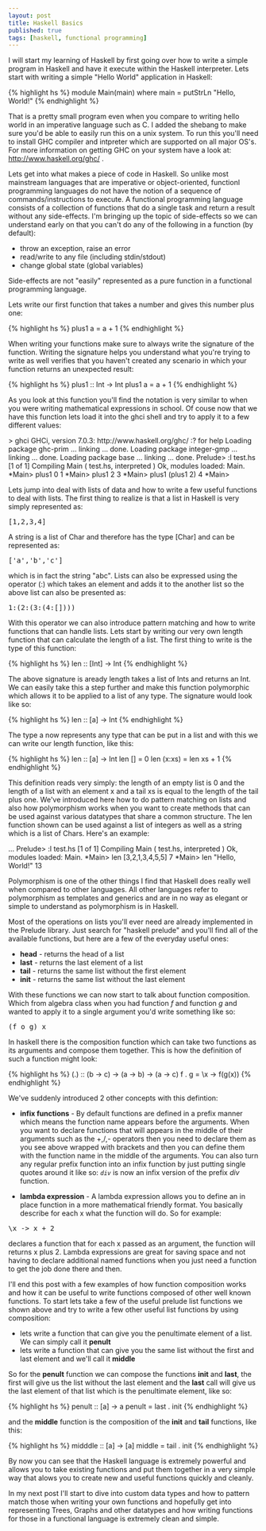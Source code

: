 ```yaml
---
layout: post
title: Haskell Basics
published: true
tags: [haskell, functional programming]
---
```


I will start my learning of Haskell by first going over how to write a simple
program in Haskell and have it execute within the Haskell interpreter. Lets
start with writing a simple "Hello World" application in Haskell:

{% highlight hs %}
module Main(main) where
main = putStrLn "Hello, World!"
{% endhighlight %}

That is a pretty small program even when you compare to writing hello world in
an imperative language such as C. I added the shebang to make sure you'd be
able to easily run this on a unix system. To run this you'll need to install
GHC compiler and intpreter which are supported on all major OS's. For more
information on getting GHC on your system have a look at:
http://www.haskell.org/ghc/ .

Lets get into what makes a piece of code in Haskell. So unlike most mainstream
languages that are imperative or object-oriented, functionl programming
languages do not have the notion of a sequence of commands/instructions to
execute. A functional programming language consists of a collection of functions
that do a single task and return a result without any side-effects. I'm bringing
up the topic of side-effects so we can understand early on that you can't do
any of the following in a function (by default):

* throw an exception, raise an error
* read/write to any file (including stdin/stdout)
* change global state (global variables)

Side-effects are not "easily" represented as a pure function in a functional
programming language.

Lets write our first function that takes a number and gives this number plus
one:

{% highlight hs %}
plus1 a = a + 1
{% endhighlight %}

When writing your functions make sure to always write the signature of the
function. Writing the signature helps you understand what you're trying to
write as well verifies that you haven't created any scenario in which your
function returns an unexpected result:

{% highlight hs %}
plus1 :: Int -> Int
plus1 a = a + 1
{% endhighlight %}

As you look at this function you'll find the notation is very similar to when
you were writing mathematical expressions in school. Of couse now that we have
this function lets load it into the ghci shell and try to apply it to a few
different values:

<console>
> ghci
GHCi, version 7.0.3: http://www.haskell.org/ghc/  :? for help
Loading package ghc-prim ... linking ... done.
Loading package integer-gmp ... linking ... done.
Loading package base ... linking ... done.
Prelude> :l test.hs
[1 of 1] Compiling Main             ( test.hs, interpreted )
Ok, modules loaded: Main.
*Main> plus1 0
1
*Main> plus1 2
3
*Main> plus1 (plus1 2)
4
*Main>
</console>

Lets jump into deal with lists of data and how to write a few useful functions
to deal with lists. The first thing to realize is that a list in Haskell is
very simply represented as:

<pre>
[1,2,3,4]
</pre>

A string is a list of Char and therefore has the type \[Char\] and can be
represented as:

<pre>
['a','b','c']
</pre>

which is in fact the string "abc". Lists can also be expressed using the
operator (:) which takes an element and adds it to the another list so the
above list can also be presented as:

<pre>
1:(2:(3:(4:[])))
</pre>

With this operator we can also introduce pattern matching and how to write
functions that can handle lists. Lets start by writing our very own length
function that can calculate the length of a list. The first thing to write is
the type of this function:

{% highlight hs %}
len :: [Int] -> Int
{% endhighlight %}

The above signature is aready length takes a list of Ints and returns an Int.
We can easily take this a step further and make this function polymorphic which
allows it to be applied to a list of any type. The signature would look like so:

{% highlight hs %}
len :: [a] -> Int
{% endhighlight %}

The type a now represents any type that can be put in a list and with this we
can write our length function, like this:

{% highlight hs %}
len :: [a] -> Int
len [] = 0
len (x:xs) = len xs + 1
{% endhighlight %}

This definition reads very simply: the length of an empty list is 0 and the
length of a list with an element x and a tail xs is equal to the length of the
tail plus one. We've introduced here how to do pattern matching on lists and
also how polymorphism works when you want to create methods that can be used
against various datatypes that share a common structure. The len function shown
can be used against a list of integers as well as a string which is a list
of Chars. Here's an example:

<console>
...
Prelude> :l test.hs
[1 of 1] Compiling Main             ( test.hs, interpreted )
Ok, modules loaded: Main.
*Main> len [3,2,1,3,4,5,5]
7
*Main> len "Hello, World!"
13
</console>

Polymorphism is one of the other things I find that Haskell does really well
when compared to other languages. All other languages refer to polymorphism as
templates and generics and are in no way as elegant or simple to understand as
polymorphism is in Haskell.

Most of the operations on lists you'll ever need are already implemented in the
Prelude library. Just search for "haskell prelude" and you'll find all of the
available functions, but here are a few of the everyday useful ones:

* **head** - returns the head of a list
* **last** - returns the last element of a list
* **tail** - returns the same list without the first element
* **init** - returns the same list without the last element

With these functions we can now start to talk about function composition. Which
from algebra class when you had function *f* and function *g* and wanted to
apply it to a single argument you'd write something like so:

<pre>
(f o g) x
</pre>

In haskell there is the composition function which can take two functions as
its arguments and compose them together. This is how the definition of such a
function might look:

{% highlight hs %}
(.) :: (b -> c) -> (a -> b) -> (a -> c)
f . g = \x -> f(g(x))
{% endhighlight %}

We've suddenly introduced 2 other concepts with this defintion:

* **infix functions** - By default functions are defined in a prefix manner
which means the function name appears before the arguments. When you want to
declare functions that will appears in the middle of their arguments such as
the +,/,- operators then you need to declare them as you see above wrapped
with brackets and then you can define them with the function name in the
middle of the arguments. You can also turn any regular prefix function into
an infix function by just putting single quotes around it like so: *`div`* is
now an infix version of the prefix *div* function.

* **lambda expression** - A lambda expression allows you to define an in
place function in a more mathematical friendly format. You basically describe
for each x what the function will do. So for example:
<pre>
\x -> x + 2
</pre>
declares a function that for each x passed as an argument, the function
will returns x plus 2. Lambda expressions are great for saving space and not
having to declare additional named functions when you just need a function to
get the job done there and then.

I'll end this post with a few examples of how function composition works and
how it can be useful to write functions composed of other well known functions.
To start lets take a few of the useful prelude list functions we shown above and
try to write a few other useful list functions by using composition:

* lets write a function that can give you the penultimate element of a list. We
can simply call it **penult**
* lets write a function that can give you the same list without the first and
last element and we'll call it **middle**

So for the **penult** function we can compose the functions **init** and
**last**, the first will give us the list without the last element and the
**last** call will give us the last element of that list which is the
penultimate element, like so:

{% highlight hs %}
penult :: [a] -> a
penult = last . init
{% endhighlight %}

and the **middle** function is the composition of the **init** and **tail**
functions, like this:

{% highlight hs %}
midddle :: [a] -> [a]
middle = tail . init
{% endhighlight %}

By now you can see that the Haskell language is extremely powerful and allows
you to take existing functions and put them together in a very simple way that
alows you to create new and useful functions quickly and cleanly.

In my next post I'll start to dive into custom data types and how to pattern
match those when writing your own functions and hopefully get into representing
Trees, Graphs and other datatypes and how writing functions for those in a
functional language is extremely clean and simple.

